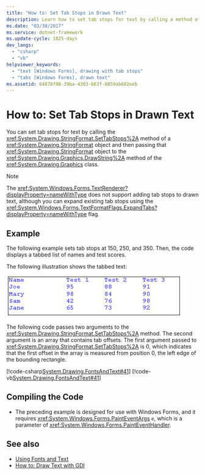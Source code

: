 ```yaml
---
title: "How to: Set Tab Stops in Drawn Text"
description: Learn how to set tab stops for text by calling a method of a System.Drawing.StringFormat object that is passed to a method of the System.Drawing.Graphics class.
ms.date: "03/30/2017"
ms.service: dotnet-framework
ms.update-cycle: 1825-days
dev_langs:
  - "csharp"
  - "vb"
helpviewer_keywords:
  - "text [Windows Forms], drawing with tab stops"
  - "tabs [Windows Forms], drawn text"
ms.assetid: 64878f98-39ba-4303-b63f-0859ab682eeb
---
```

# How to: Set Tab Stops in Drawn Text

You can set tab stops for text by calling the <xref:System.Drawing.StringFormat.SetTabStops%2A> method of a <xref:System.Drawing.StringFormat> object and then passing that <xref:System.Drawing.StringFormat> object to the <xref:System.Drawing.Graphics.DrawString%2A> method of the <xref:System.Drawing.Graphics> class.

> [!NOTE]
> The <xref:System.Windows.Forms.TextRenderer?displayProperty=nameWithType> does not support adding tab stops to drawn text, although you can expand existing tab stops using the <xref:System.Windows.Forms.TextFormatFlags.ExpandTabs?displayProperty=nameWithType> flag.

## Example

The following example sets tab stops at 150, 250, and 350. Then, the code displays a tabbed list of names and test scores.

The following illustration shows the tabbed text:

![Screenshot that shows a tabbed list of names and scores.](./media/how-to-set-tab-stops-in-drawn-text/tab-list-names-test-scores.png)

The following code passes two arguments to the <xref:System.Drawing.StringFormat.SetTabStops%2A> method. The second argument is an array that contains tab offsets. The first argument passed to <xref:System.Drawing.StringFormat.SetTabStops%2A> is 0, which indicates that the first offset in the array is measured from position 0, the left edge of the bounding rectangle.

[!code-csharp[System.Drawing.FontsAndText#41](~/samples/snippets/csharp/VS_Snippets_Winforms/System.Drawing.FontsAndText/CS/Class1.cs#41)]
[!code-vb[System.Drawing.FontsAndText#41](~/samples/snippets/visualbasic/VS_Snippets_Winforms/System.Drawing.FontsAndText/VB/Class1.vb#41)]

## Compiling the Code

- The preceding example is designed for use with Windows Forms, and it requires <xref:System.Windows.Forms.PaintEventArgs> `e`, which is a parameter of <xref:System.Windows.Forms.PaintEventHandler>.

## See also

- [Using Fonts and Text](using-fonts-and-text.md)
- [How to: Draw Text with GDI](how-to-draw-text-with-gdi.md)
